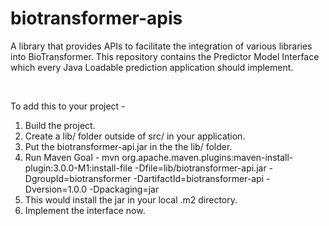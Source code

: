 # biotransformer-apis
A library that provides APIs to facilitate the integration of various libraries into BioTransformer.
This repository contains the Predictor Model Interface which every Java Loadable prediction application should implement.

<br>

To add this to your project -
1. Build the project.
2. Create a lib/ folder outside of src/ in your application.
3. Put the biotransformer-api.jar in the the lib/ folder.
4. Run Maven Goal -
   mvn org.apache.maven.plugins:maven-install-plugin:3.0.0-M1:install-file -Dfile=lib/biotransformer-api.jar -DgroupId=biotransformer -DartifactId=biotransformer-api -Dversion=1.0.0 -Dpackaging=jar
5. This would install the jar in your local .m2 directory.
6. Implement the interface now. 